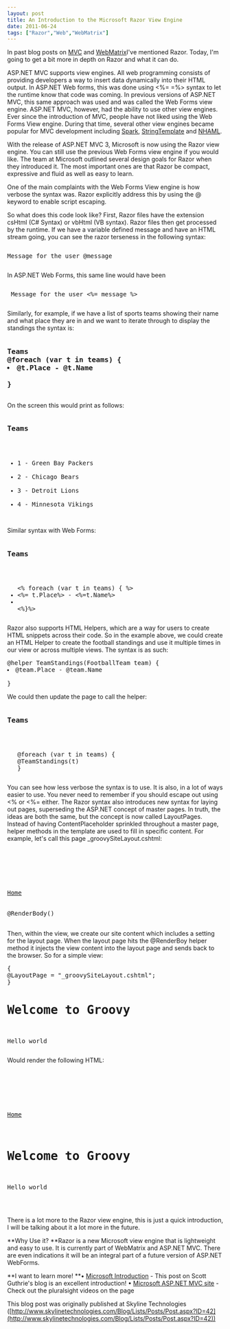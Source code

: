 ```yaml
---
layout: post
title: An Introduction to the Microsoft Razor View Engine
date: 2011-06-24
tags: ["Razor","Web","WebMatrix"]
---
```


In past blog posts on [MVC](http://www.skylinetechnologies.com/blog/Pages/mvcaspnet.aspx) and [WebMatrix](http://www.skylinetechnologies.com/blog/Pages/WebMatrix_for_Creating_Small_Sites.aspx)I've mentioned Razor. Today, I'm going to get a bit more in depth on Razor and what it can do.

ASP.NET MVC supports view engines. All web programming consists of providing developers a way to insert data dynamically into their HTML output. In ASP.NET Web forms, this was done using <%= =%> syntax to let the runtime know that code was coming. In previous versions of ASP.NET MVC, this same approach was used and was called the Web Forms view engine.
ASP.NET MVC, however, had the ability to use other view engines. Ever since the introduction of MVC, people have not liked using the Web Forms View engine. During that time, several other view engines became popular for MVC development including [Spark](http://sparkviewengine.com/), [StringTemplate](http://code.google.com/p/string-template-view-engine-mvc/) and [NHAML](http://code.google.com/p/nhaml/).

With the release of ASP.NET MVC 3, Microsoft is now using the Razor view engine. You can still use the previous Web Forms view engine if you would like. The team at Microsoft outlined several design goals for Razor when they introduced it. The most important ones are that Razor be compact, expressive and fluid as well as easy to learn.

One of the main complaints with the Web Forms View engine is how verbose the syntax was. Razor explicitly address this by using the @ keyword to enable script escaping.

So what does this code look like? First, Razor files have the extension csHtml (C# Syntax) or vbHtml (VB syntax). Razor files then get processed by the runtime. If we have a variable defined message and have an HTML stream going, you can see the razor terseness in the following syntax:
<pre brush:xml;><p>Message for the user @message</p></pre>
In ASP.NET Web Forms, this same line would have been
<pre brush:xml;><p> Message for the user <%= message %></p></pre>
Similarly, for example, if we have a list of sports teams showing their name and what place they are in and we want to iterate through to display the standings the syntax is:
<pre class="brush: xml;"><h3>Teams</h3&gt
<ul>
@foreach (var t in teams) {
<li>@t.Place - @t.Name </li>
}
</ul></pre>
On the screen this would print as follows:
<pre class="brush: xml;"><h3>Teams</h3>
<ul>
<li>1 - Green Bay Packers</li>
<li>2 - Chicago Bears</li>
<li>3 - Detroit Lions</li>
<li>4 - Minnesota Vikings</li>
</ul></pre>
Similar syntax with Web Forms:
<pre class="brush: xml;"><h3>Teams</h3>
<ul>
<% foreach (var t in teams) { %>
<li><%= t.Place%> - <%=t.Name%> <li>
<%}%>
</ul></pre>
Razor also supports HTML Helpers, which are a way for users to create HTML snippets across their code. So in the example above, we could create an HTML Helper to create the football standings and use it multiple times in our view or across multiple views. The syntax is as such:
<pre class="brush: xml;">@helper TeamStandings(FootballTeam team) {
<li>@team.Place - @team.Name </li>
}</pre>
We could then update the page to call the helper:
<pre class="brush: xml;"><h3>Teams</h3>
<ul>
@foreach (var t in teams) {
@TeamStandings(t)
}
</ul></pre>
You can see how less verbose the syntax is to use. It is also, in a lot of ways easier to use. You never need to remember if you should escape out using <% or <%= either. The Razor syntax also introduces new syntax for laying out pages, superseding the ASP.NET concept of master pages. In truth, the ideas are both the same, but the concept is now called LayoutPages. Instead of having ContentPlaceholder sprinkled throughout a master page, helper methods in the template are used to fill in specific content. For example, let's call this page _groovySiteLayout.cshtml:
<pre class="brush: xml;"><!DOCTYPE html>
<html>
<head>
<title>Groovy Page</title>
</head>
<body>
<div id="groovyMenu"><a href="/">Home</a></div>
<div id="groovyPageBody">
@RenderBody()
</div>
</html></pre>
Then, within the view, we create our site content which includes a setting for the layout page. When the layout page hits the @RenderBoy helper method it injects the view content into the layout page and sends back to the browser.
So for a simple view:
<pre class="brush: xml;">
{
@LayoutPage = "_groovySiteLayout.cshtml";
}
<h1>Welcome to Groovy</h1>
<p>Hello world</p></pre>
Would render the following HTML:
<pre class="brush: xml;"><!DOCTYPE html>
<html>
<head>
<title>Groovy Page</title>
</head>
<body>
<div id="groovyMenu"><a href="/">Home</a></div>
<div id="groovyPageBody">
<h1>Welcome to Groovy</h1>
<p>Hello world</p>
</div>
</html></pre>
There is a lot more to the Razor view engine, this is just a quick introduction, I will be talking about it a lot more in the future.

**Why Use it?
**Razor is a new Microsoft view engine that is lightweight and easy to use. It is currently part of WebMatrix and ASP.NET MVC. There are even indications it will be an integral part of a future version of ASP.NET WebForms.

**I want to learn more!
**• [Microsoft Introduction](http://weblogs.asp.net/scottgu/archive/2010/07/02/introducing-razor.aspx) - This post on Scott Guthrie's blog is an excellent introduction!
• [Microsoft ASP.NET MVC site](http://www.asp.net/mvc) - Check out the pluralsight videos on the page

This blog post was originally published at Skyline Technologies ([http://www.skylinetechnologies.com/Blog/Lists/Posts/Post.aspx?ID=42](http://www.skylinetechnologies.com/Blog/Lists/Posts/Post.aspx?ID=42))